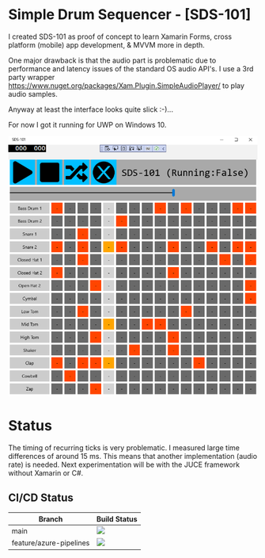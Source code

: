 # Simple Drum Sequencer - [SDS-101]

I created SDS-101 as proof of concept to learn Xamarin Forms, cross platform (mobile) app development, & MVVM more in depth.

One major drawback is that the audio part is problematic due to performance and latency issues of the standard OS audio API's. I use a 3rd party wrapper https://www.nuget.org/packages/Xam.Plugin.SimpleAudioPlayer/ to play audio samples. 

Anyway at least the interface looks quite slick :-)... 

For now I got it running for UWP on Windows 10. 

![Alt text](SDS-101-Screenshot.png?raw=true "SDS-101 (screenshot)")

# Status 
The timing of recurring ticks is very problematic. I measured large time differences of around 15 ms. This means that another implementation (audio rate) is needed. Next experimentation will be with the JUCE framework without Xamarin or C#. 

## CI/CD Status

|Branch|Build Status|
|------ |:--------- |
|main   | [![](https://dev.azure.com/marinusklaassen0069/Xamarin%20Forms%20Cross-platform%20Apps/_apis/build/status/marinusklaassen.simpledrumsequencer?branchName=main)](https://dev.azure.com/marinusklaassen0069/Xamarin%20Forms%20Cross-platform%20Apps/_build/latest?definitionId=1&branchName=main) |
|feature/azure-pipelines | [![](https://dev.azure.com/marinusklaassen0069/Xamarin%20Forms%20Cross-platform%20Apps/_apis/build/status/marinusklaassen.simpledrumsequencer?branchName=feature%2Fazure-pipelines)](https://dev.azure.com/marinusklaassen0069/Xamarin%20Forms%20Cross-platform%20Apps/_build/latest?definitionId=1&branchName=feature%2Fazure-pipelines) |


